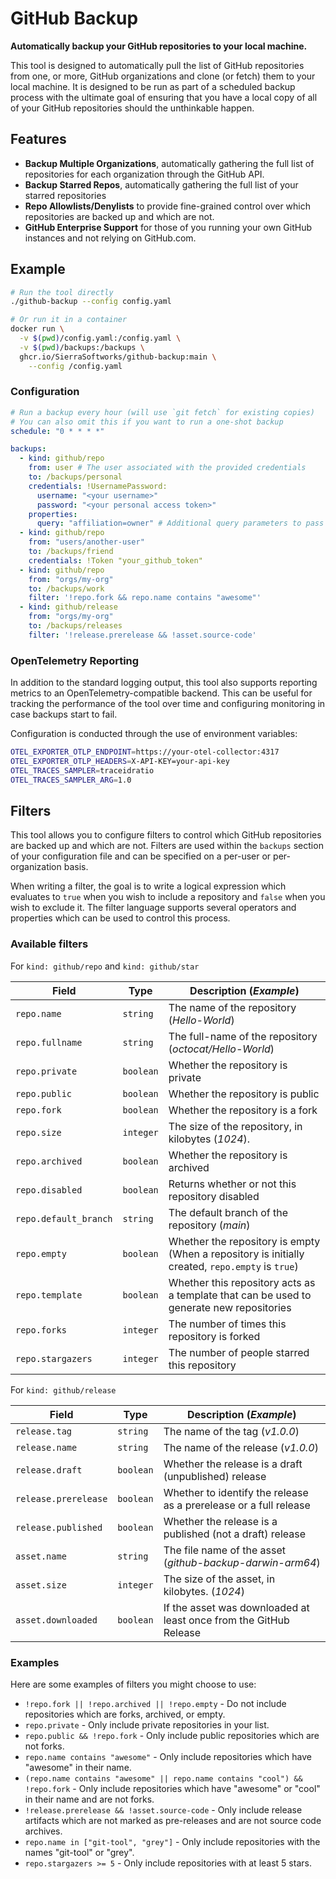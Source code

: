 # GitHub Backup

**Automatically backup your GitHub repositories to your local machine.**

This tool is designed to automatically pull the list of GitHub repositories from one, or more,
GitHub organizations and clone (or fetch) them to your local machine. It is designed to be run
as part of a scheduled backup process with the ultimate goal of ensuring that you have a local
copy of all of your GitHub repositories should the unthinkable happen.

## Features

- **Backup Multiple Organizations**, automatically gathering the full list of repositories for
  each organization through the GitHub API.
- **Backup Starred Repos**, automatically gathering the full list of your starred repositories
- **Repo Allowlists/Denylists** to provide fine-grained control over which repositories are backed
  up and which are not.
- **GitHub Enterprise Support** for those of you running your own GitHub instances and not relying
  on GitHub.com.

## Example

```bash
# Run the tool directly
./github-backup --config config.yaml

# Or run it in a container
docker run \
  -v $(pwd)/config.yaml:/config.yaml \
  -v $(pwd)/backups:/backups \
  ghcr.io/SierraSoftworks/github-backup:main \
    --config /config.yaml
```

### Configuration

```yaml
# Run a backup every hour (will use `git fetch` for existing copies)
# You can also omit this if you want to run a one-shot backup
schedule: "0 * * * *"

backups:
  - kind: github/repo
    from: user # The user associated with the provided credentials
    to: /backups/personal
    credentials: !UsernamePassword:
      username: "<your username>"
      password: "<your personal access token>"
    properties:
      query: "affiliation=owner" # Additional query parameters to pass to GitHub when fetching repositories
  - kind: github/repo
    from: "users/another-user"
    to: /backups/friend
    credentials: !Token "your_github_token"
  - kind: github/repo
    from: "orgs/my-org"
    to: /backups/work
    filter: '!repo.fork && repo.name contains "awesome"'
  - kind: github/release
    from: "orgs/my-org"
    to: /backups/releases
    filter: '!release.prerelease && !asset.source-code'
```

### OpenTelemetry Reporting

In addition to the standard logging output, this tool also supports reporting metrics to an
OpenTelemetry-compatible backend. This can be useful for tracking the performance of the tool
over time and configuring monitoring in case backups start to fail.

Configuration is conducted through the use of environment variables:

```bash
OTEL_EXPORTER_OTLP_ENDPOINT=https://your-otel-collector:4317
OTEL_EXPORTER_OTLP_HEADERS=X-API-KEY=your-api-key
OTEL_TRACES_SAMPLER=traceidratio
OTEL_TRACES_SAMPLER_ARG=1.0
```

## Filters

This tool allows you to configure filters to control which GitHub repositories are backed up and
which are not. Filters are used within the `backups` section of your configuration file and can
be specified on a per-user or per-organization basis.

When writing a filter, the goal is to write a logical expression which evaluates to `true` when
you wish to include a repository and `false` when you wish to exclude it. The filter language supports
several operators and properties which can be used to control this process.

### Available filters

For `kind: github/repo` and `kind: github/star`

| Field                 | Type      | Description (_Example_)                                                                           |
| --------------------- | --------- | ------------------------------------------------------------------------------------------------- |
| `repo.name`           | `string`  | The name of the repository (_Hello-World_)                                                        |
| `repo.fullname`       | `string`  | The full-name of the repository (_octocat/Hello-World_)                                           |
| `repo.private`        | `boolean` | Whether the repository is private                                                                 |
| `repo.public`         | `boolean` | Whether the repository is public                                                                  |
| `repo.fork`           | `boolean` | Whether the repository is a fork                                                                  |
| `repo.size`           | `integer` | The size of the repository, in kilobytes (_1024_).                                                |
| `repo.archived`       | `boolean` | Whether the repository is archived                                                                |
| `repo.disabled`       | `boolean` | Returns whether or not this repository disabled                                                   |
| `repo.default_branch` | `string`  | The default branch of the repository (_main_)                                                     |
| `repo.empty`          | `boolean` | Whether the repository is empty (When a repository is initially created, `repo.empty` is `true`)  |
| `repo.template`       | `boolean` | Whether this repository acts as a template that can be used to generate new repositories          |
| `repo.forks`          | `integer` | The number of times this repository is forked                                                     |
| `repo.stargazers`     | `integer` | The number of people starred this repository                                                      |

For `kind: github/release`

| Field                | Type      | Description (_Example_)                                           |
| -------------------- | --------- | ----------------------------------------------------------------- |
| `release.tag`        | `string`  | The name of the tag (_v1.0.0_)                                    |
| `release.name`       | `string`  | The name of the release (_v1.0.0_)                                |
| `release.draft`      | `boolean` | Whether the release is a draft (unpublished) release              |
| `release.prerelease` | `boolean` | Whether to identify the release as a prerelease or a full release |
| `release.published`  | `boolean` | Whether the release is a published (not a draft) release          |
| `asset.name`         | `string`  | The file name of the asset (_github-backup-darwin-arm64_)         |
| `asset.size`         | `integer` | The size of the asset, in kilobytes. (_1024_)                     |
| `asset.downloaded`   | `boolean` | If the asset was downloaded at least once from the GitHub Release |

### Examples

Here are some examples of filters you might choose to use:

- `!repo.fork || !repo.archived || !repo.empty` - Do not include repositories which are forks, archived, or empty.
- `repo.private` - Only include private repositories in your list.
- `repo.public && !repo.fork` - Only include public repositories which are not forks.
- `repo.name contains "awesome"` - Only include repositories which have "awesome" in their name.
- `(repo.name contains "awesome" || repo.name contains "cool") && !repo.fork` - Only include repositories which have "awesome" or "cool" in their name and are not forks.
- `!release.prerelease && !asset.source-code` - Only include release artifacts which are not marked as pre-releases and are not source code archives.
- `repo.name in ["git-tool", "grey"]` - Only include repositories with the names "git-tool" or "grey".
- `repo.stargazers >= 5` - Only include repositories with at least 5 stars.
